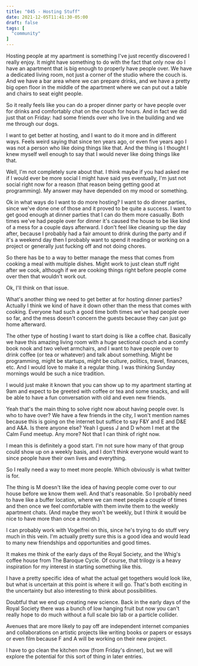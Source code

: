 ```yaml
---
title: "045 - Hosting Stuff"
date: 2021-12-05T11:41:30-05:00
draft: false
tags: [
  "community"
]
---
```


Hosting people at my apartment is something I've just recently
discovered I really enjoy. It might have something to do with the fact
that only now do I have an apartment that is big enough to properly
have people over. We have a dedicated living room, not just a corner
of the studio where the couch is. And we have a bar area where we can
prepare drinks, and we have a pretty big open floor in the middle of
the apartment where we can put out a table and chairs to seat eight
people.

So it really feels like you can do a proper dinner party or have
people over for drinks and comfortably chat on the couch for hours.
And in fact we did just that on Friday: had some friends over who live
in the building and we me through our dogs.

I want to get better at hosting, and I want to do it more and in
different ways. Feels weird saying that since ten years ago, or even
five years ago I was not a person who like doing things like that. And
the thing is I thought I knew myself well enough to say that I would
never like doing things like that.

Well, I'm not completely sure about that. I think maybe if you had
asked me if I would ever be more social I might have said yes
eventually, I'm just not social right now for a reason (that reason
being getting good at programming). My answer may have depended on my
mood or something.

Ok in what ways do I want to do more hosting? I want to do dinner
parties, since we've done one of those and it proved to be quite a
success. I want to get good enough at dinner parties that I can do
them more casually. Both times we've had people over for dinner it's
caused the house to be like kind of a mess for a couple days
afterward. I don't feel like cleaning up the day after, because I
probably had a fair amount to drink during the party and if it's a
weekend day then I probably want to spend it reading or working on a
project or generally just fucking off and not doing chores.

So there has be to a way to better manage the mess that comes from
cooking a meal with multiple dishes. Might work to just clean stuff
right after we cook, although if we are cooking things right before
people come over then that wouldn't work out.

Ok, I'll think on that issue.

What's another thing we need to get better at for hosting dinner
parties? Actually I think we kind of have it down other than the mess
that comes with cooking. Everyone had such a good time both times
we've had people over so far, and the mess doesn't concern the guests
because they can just go home afterward.

The other type of hosting I want to start doing is like a coffee chat.
Basically we have this amazing living room with a huge sectional couch
and a comfy book nook and two velvet armchairs, and I want to have
people over to drink coffee (or tea or whatever) and talk about
something. Might be programming, might be startups, might be culture,
politics, travel, finances, etc. And I would love to make it a regular
thing. I was thinking Sunday mornings would be such a nice tradition.

I would just make it known that you can show up to my apartment
starting at 9am and expect to be greeted with coffee or tea and some
snacks, and will be able to have a fun conversation with old and even
new friends.

Yeah that's the main thing to solve right now about having people
over. Is who to have over? We have a few friends in the city, I won't
mention names because this is going on the internet but suffice to say
F&Y and E and D&E and A&A. Is there anyone else? Yeah I guess J and D
whom I met at the Calm Fund meetup. Any more? Not that I can think of
right now.

I mean this is definitely a good start. I'm not sure how many of that
group could show up on a weekly basis, and I don't think everyone
would want to since people have their own lives and everything.

So I really need a way to meet more people. Which obviously is what
twitter is for.

The thing is M doesn't like the idea of having people come over to our
house before we know them well. And that's reasonable. So I probably
need to have like a buffer location, where we can meet people a couple
of times and then once we feel comfortable with them invite them to
the weekly apartment chats. (And maybe they won't be weekly, but I
think it would be nice to have more than once a month.)

I can probably work with Vogelfrei on this, since he's trying to do
stuff very much in this vein. I'm actually pretty sure this is a good
idea and would lead to many new friendships and opportunities and good
times.

It makes me think of the early days of the Royal Society, and the
Whig's coffee house from The Baroque Cycle. Of course, that trilogy is
a heavy inspiration for my interest in starting something like this.

I have a pretty specific idea of what the actual get togethers would
look like, but what is uncertain at this point is where it will go.
That's both exciting in the uncertainty but also interesting to think
about possibilities.

Doubtful that we end up creating new science. Back in the early days
of the Royal Society there was a bunch of low hanging fruit but now
you can't really hope to do much without a full scale bio lab or a
particle collider.

Avenues that are more likely to pay off are independent internet
companies and collaborations on artistic projects like writing books
or papers or essays or even film because F and A will be working on
their new project.

I have to go clean the kitchen now (from Friday's dinner), but we will
explore the potential for this sort of thing in later entries.
